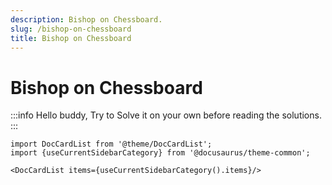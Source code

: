 ```yaml
---
description: Bishop on Chessboard.
slug: /bishop-on-chessboard
title: Bishop on Chessboard
---
```


# Bishop on Chessboard

:::info
Hello buddy, Try to Solve it on your own before reading the solutions.
:::

```mdx-code-block
import DocCardList from '@theme/DocCardList';
import {useCurrentSidebarCategory} from '@docusaurus/theme-common';

<DocCardList items={useCurrentSidebarCategory().items}/>
```
